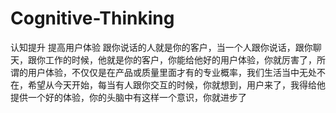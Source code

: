 # Cognitive-Thinking
认知提升
提高用户体验
跟你说话的人就是你的客户，当一个人跟你说话，跟你聊天，跟你工作的时候，他就是你的客户，你能给他好的用户体验，你就厉害了，所谓的用户体验，不仅仅是在产品或质量里面才有的专业概率，我们生活当中无处不在，希望从今天开始，每当有人跟你交互的时候，你就想到，用户来了，我得给他提供一个好的体验，你的头脑中有这样一个意识，你就进步了
